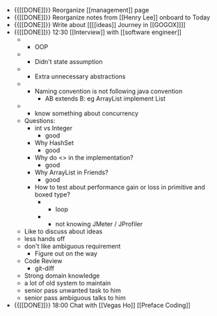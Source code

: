 - {{[[DONE]]}}  Reorganize [[management]] page
- {{[[DONE]]}}  Reorganize notes from [[Henry Lee]] onboard to Today
- {{[[DONE]]}} Write about [[[[ideas]] Journey in [[GOGOX]]]] 
- {{[[DONE]]}} 12:30 [[Interview]] with [[software engineer]]
    - - OOP
    - - Didn't state assumption
    - - Extra unnecessary abstractions
    - - Naming convention is not following java convention 
        - AB extends B: eg ArrayList implement List
    - + know something about concurrency
    - Questions:
        - int vs Integer
            - good 
        - Why HashSet
            - good
        - Why do <> in the implementation?
            - good
        - Why ArrayList in Friends?
            - good
        - How to test about performance gain or loss in primitive and boxed type?
            - + loop
            - - not knowing JMeter / JProfiler
    - Like to discuss about ideas
    - less hands off
    - don't like ambiguous requirement 
        - Figure out on the way
    - Code Review
        - git-diff
    - Strong domain knowledge
    - a lot of old system to maintain
    - senior pass unwanted task to him
    - senior pass ambiguous talks to him
- {{[[DONE]]}} 18:00 Chat with [[Vegas Ho]] [[Preface Coding]]
